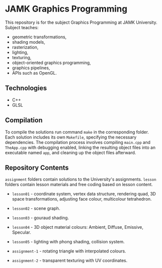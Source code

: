 # JAMK Graphics Programming

This repository is for the subject Graphics Programming at JAMK University. Subject teaches:

- geometric transformations,
- shading models,
- rasterization,
- lighting,
- texturing,
- object-oriented graphics programming,
- graphics pipelines,
- APIs such as OpenGL.

## Technologies

- C++
- GLSL

## Compilation

To compile the solutions run command `make` in the corresponding folder. Each solution includes its own `Makefile`, specifying the necessary dependencies. The compilation process involves compiling `main.cpp` and `TheApp.cpp` with debugging enabled, linking the resulting object files into an executable named `app`, and cleaning up the object files afterward.

## Repository Contents

`assignment` folders contain solutions to the University's assignments.
`lesson` folders contain lesson materials and free coding based on lesson content.

- `lesson01` - coordinate system, vertex data structure, rendering quad, 3D space transformations, adjusting face colour, multicolour tetrahedron.
- `lesson02` - scene graph.
- `lesson03` - gouraud shading.
- `lesson04` - 3D object material colours: Ambient, Diffuse, Emissive, Specular.
- `lesson05` - lighting with phong shading, collision system.

- `assignment-1` - rotating triangle with interpolated colours.
- `assignment-2` - transparent texturing with UV coordinates.
